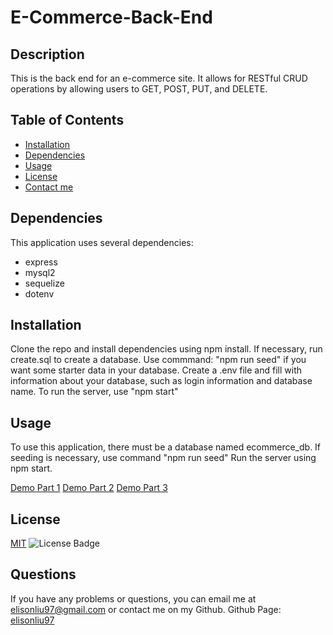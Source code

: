 # E-Commerce-Back-End

  ## Description
  This is the back end for an e-commerce site. It allows for RESTful CRUD operations by allowing users to GET, POST, PUT, and DELETE.

  ## Table of Contents
  - [Installation](#installation)
  - [Dependencies](#dependencies)
  - [Usage](#usage)
  - [License](#license)
  - [Contact me](#questions)

  ## Dependencies
  This application uses several dependencies:
  - express
  - mysql2
  - sequelize
  - dotenv

  ## Installation
  Clone the repo and install dependencies using npm install.
  If necessary, run create.sql to create a database.
  Use commmand: "npm run seed" if you want some starter data in your database.
  Create a .env file and fill with information about your database, such as login information and database name.
  To run the server, use "npm start"

  ## Usage
  To use this application, there must be a database named ecommerce_db.
  If seeding is necessary, use command "npm run seed"
  Run the server using npm start.
  
  [Demo Part 1](https://drive.google.com/file/d/1NEkle_28TOUw49RFnuNASeJKRSOEDar1/view)
  [Demo Part 2](https://drive.google.com/file/d/1Qd4dZOYlywY4o3VBtDRhzc-LGBL2NpVE/view)
  [Demo Part 3](https://drive.google.com/file/d/1xA8g_THy8VnYj9Hc7WyliDP-z8rsai1j/view)

  ## License
  [MIT](https://spdx.org/licenses/MIT.html)
  ![License Badge](https://img.shields.io/badge/license-MIT-9cf)

  ## Questions
  If you have any problems or questions, you can email me at elisonliu97@gmail.com or contact me on my Github.
  Github Page: [elisonliu97](github.com/elisonliu97)


